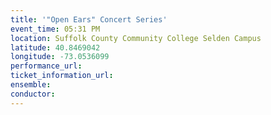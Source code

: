```yaml
---
title: '"Open Ears" Concert Series'
event_time: 05:31 PM
location: Suffolk County Community College Selden Campus
latitude: 40.8469042
longitude: -73.0536099
performance_url: 
ticket_information_url: 
ensemble: 
conductor: 
---
```

